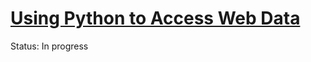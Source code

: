 # [Using Python to Access Web Data](https://www.coursera.org/learn/python-network-data/home/welcome)

Status: In progress
